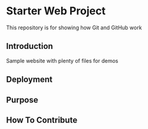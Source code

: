 # Starter Web Project

This repository is for showing how Git and GitHub work

## Introduction

Sample website with plenty of files for demos

## Deployment

## Purpose

## How To Contribute